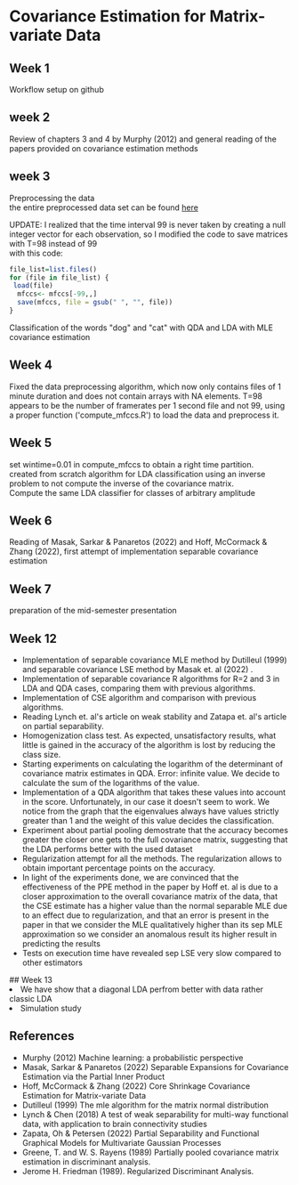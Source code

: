 <!-- README.md is generated from README.Rmd. Please edit that file -->

# Covariance Estimation for Matrix-variate Data

## Week 1<br>

Workflow setup on github<br>

## week 2<br>

Review of chapters 3 and 4 by Murphy (2012) and general reading of the papers provided on covariance estimation methods<br>

## week 3<br>

Preprocessing the data<br> the entire preprocessed data set can be found [here](https://drive.google.com/file/d/1fgwxos-W09WDOus4223DKIhLCvJItQsz/view?usp=share_link)

UPDATE: I realized that the time interval 99 is never taken by creating a null integer vector for each observation, so I modified the code to save matrices with T=98 instead of 99<br> with this code:<br>

``` r
file_list=list.files()
for (file in file_list) {
 load(file) 
  mfccs<- mfccs[-99,,]
  save(mfccs, file = gsub(" ", "", file))
}
```

Classification of the words "dog" and "cat" with QDA and LDA with MLE covariance estimation <br>

## Week 4<br>

Fixed the data preprocessing algorithm, which now only contains files of 1 minute duration and does not contain arrays with NA elements. T=98 appears to be the number of framerates per 1 second file and not 99, using a proper function ('compute_mfccs.R') to load the data and preprocess it.<br>

## Week 5<br>

set wintime=0.01 in compute_mfccs to obtain a right time partition. <br> created from scratch algorithm for LDA classification using an inverse problem to not compute the inverse of the covariance matrix.<br> Compute the same LDA classifier for classes of arbitrary amplitude <br>

## Week 6<br>
Reading of Masak, Sarkar & Panaretos (2022) and Hoff, McCormack & Zhang (2022), first attempt of implementation separable covariance estimation
<br>

## Week 7<br>
preparation of the mid-semester presentation

## Week 12<br>
<ul>
  <li>Implementation of separable covariance MLE method by Dutilleul (1999) and separable covariance LSE method by Masak et. al (2022) .</li>
  <li>Implementation of separable covariance R algorithms for R=2 and 3 in LDA and QDA cases, comparing them with previous algorithms.</li>
  <li>Implementation of CSE algorithm and comparison with previous algorithms.</li>
  <li>Reading Lynch et. al's article on weak stability and Zatapa et. al's article on partial separability.</li>
  <li>Homogenization class test. As expected, unsatisfactory results, what little is gained in the accuracy of the algorithm is lost by reducing the class size.</li>
  <li>Starting experiments on calculating the logarithm of the determinant of covariance matrix estimates in QDA. Error: infinite value. We decide to calculate the sum of the logarithms of the value. </li>
  <li>Implementation of a QDA algorithm that takes these values into account in the score.  Unfortunately, in our case it doesn't seem to work. We notice from the graph that the eigenvalues always have values strictly greater than 1 and the weight of this value decides the classification. </li>
  <li>Experiment about partial pooling demostrate that the accuracy becomes greater the closer one gets to the full covariance matrix, suggesting that the LDA performs better with the used dataset </li>
  <li>Regularization attempt for all the methods. The regularization allows to obtain important percentage points on the accuracy.</li>
<li>In light of the experiments done, we are convinced that the effectiveness of the PPE method in the paper by Hoff et. al is due to a closer approximation to the overall covariance matrix of the data, that the CSE estimate has a higher value than the normal separable MLE due to an effect due to regularization, and that an error is present in the paper in that we consider the MLE qualitatively higher than its sep MLE approximation so we consider an anomalous result its higher result in predicting the results</li>
<li> Tests on execution time have revealed sep LSE very slow compared to other estimators</li>
</ul>
## Week 13 <br>
<li> We have show that a diagonal LDA perfrom better with data rather classic LDA</li>
<li> Simulation study</li>


## References

-   Murphy (2012) Machine learning: a probabilistic perspective
-   Masak, Sarkar & Panaretos (2022) Separable Expansions for Covariance Estimation via the Partial Inner Product
-   Hoff, McCormack & Zhang (2022) Core Shrinkage Covariance Estimation for Matrix-variate Data
-  Dutilleul (1999) The mle algorithm for the matrix normal distribution
-  Lynch & Chen (2018) A test of weak separability for multi-way functional data, with application to brain connectivity studies
-  Zapata, Oh & Petersen (2022) Partial Separability and Functional Graphical Models for Multivariate Gaussian Processes
-  Greene, T. and W. S. Rayens (1989) Partially pooled covariance matrix estimation in discriminant analysis.
- Jerome H. Friedman (1989). Regularized Discriminant Analysis. 

